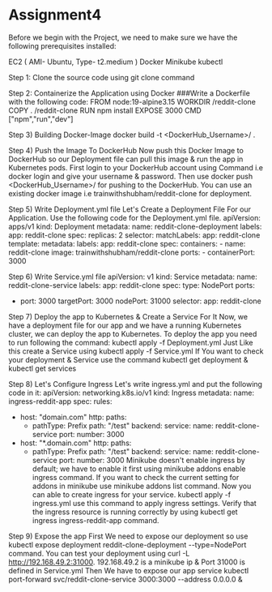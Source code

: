# Assignment4

Before we begin with the Project, we need to make sure we have the following prerequisites installed:

EC2 ( AMI- Ubuntu, Type- t2.medium )
Docker
Minikube
kubectl

Step 1: Clone the source code
using git clone command

Step 2: Containerize the Application using Docker
###Write a Dockerfile with the following code:
FROM node:19-alpine3.15
WORKDIR /reddit-clone
COPY . /reddit-clone
RUN npm install 
EXPOSE 3000
CMD ["npm","run","dev"]

Step 3) Building Docker-Image
docker build -t <DockerHub_Username>/<Imagename> .

Step 4) Push the Image To DockerHub
Now push this Docker Image to DockerHub so our Deployment file can pull this image & run the app in Kubernetes pods.
First login to your DockerHub account using Command i.e docker login and give your username & password.
Then use docker push <DockerHub_Username>/<Imagename> for pushing to the DockerHub.
You can use an existing docker image i.e trainwithshubham/reddit-clone for deployment.

Step 5) Write Deployment.yml file
Let's Create a Deployment File For our Application. Use the following code for the Deployment.yml file.
apiVersion: apps/v1
kind: Deployment
metadata:
  name: reddit-clone-deployment
  labels:
    app: reddit-clone
spec:
  replicas: 2
  selector:
    matchLabels:
      app: reddit-clone
  template:
    metadata:
      labels:
        app: reddit-clone
    spec:
      containers:
      - name: reddit-clone
        image: trainwithshubham/reddit-clone
        ports:
        - containerPort: 3000

Step 6) Write Service.yml file
apiVersion: v1
kind: Service
metadata:
  name: reddit-clone-service
  labels:
    app: reddit-clone
spec:
  type: NodePort
  ports:
  - port: 3000
    targetPort: 3000
    nodePort: 31000
  selector:
    app: reddit-clone

Step 7) Deploy the app to Kubernetes & Create a Service For It
Now, we have a deployment file for our app and we have a running Kubernetes cluster, we can deploy the app to Kubernetes. To deploy the app you need to run following the command: kubectl apply -f Deployment.yml Just Like this create a Service using kubectl apply -f Service.yml
If You want to check your deployment & Service use the command kubectl get deployment & kubectl get services


Step 8) Let's Configure Ingress
Let's write ingress.yml and put the following code in it:
apiVersion: networking.k8s.io/v1
kind: Ingress
metadata:
  name: ingress-reddit-app
spec:
  rules:
  - host: "domain.com"
    http:
      paths:
      - pathType: Prefix
        path: "/test"
        backend:
          service:
            name: reddit-clone-service
            port:
              number: 3000
  - host: "*.domain.com"
    http:
      paths:
      - pathType: Prefix
        path: "/test"
        backend:
          service:
            name: reddit-clone-service
            port:
              number: 3000
Minikube doesn't enable ingress by default; we have to enable it first using minikube addons enable ingress command.
If you want to check the current setting for addons in minikube use minikube addons list command.
Now you can able to create ingress for your service. kubectl apply -f ingress.yml use this command to apply ingress settings.
Verify that the ingress resource is running correctly by using kubectl get ingress ingress-reddit-app command.



Step 9) Expose the app
First We need to expose our deployment so use kubectl expose deployment reddit-clone-deployment --type=NodePort command.
You can test your deployment using curl -L http://192.168.49.2:31000. 192.168.49.2 is a minikube ip & Port 31000 is defined in Service.yml
Then We have to expose our app service kubectl port-forward svc/reddit-clone-service 3000:3000 --address 0.0.0.0 &
